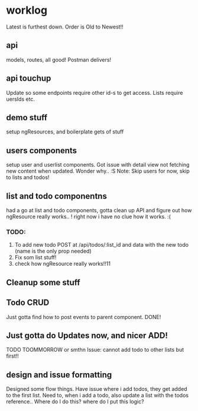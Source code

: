 # worklog
Latest is furthest down. Order is Old to Newest!!

## api
models, routes, all good! Postman delivers!

## api touchup
Update so some endpoints require other id-s to get access. Lists require uersIds etc.

## demo stuff
setup ngResources, and boilerplate gets of stuff

## users components
setup user and userlist components. Got issue with detail view not fetching new content when updated. Wonder why.. :S
Note: Skip users for now, skip to lists and todos!

## list and todo componentns
had a go at list and todo components, gotta clean up API and figure out how ngResource really works.. !
right now i have no clue how it works. :(

### TODO:
1. To add new todo POST at /api/todos/:list_id  and data with the new todo (name is the only prop needed)
2. Fix som list stuff!
3. check how ngResource really works!!11


## Cleanup some stuff

## Todo CRUD
Just gotta find how to post events to parent component. DONE!

## Just gotta do Updates now, and nicer ADD!
TODO TOOMMORROW or smthn
Issue: cannot add todo to other lists but first!!

## design and issue formatting
Designed some flow things. Have issue where i add todos, they get added to the first list. Need to, when i add a todo, also update a list with the todos reference.. Where do I do this? where do I put this logic?

